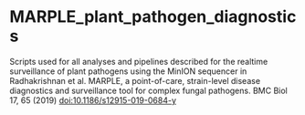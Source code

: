 # MARPLE_plant_pathogen_diagnostics
Scripts used for all analyses and pipelines described for the realtime surveillance of plant pathogens using the MinION sequencer in Radhakrishnan et al. MARPLE, a point-of-care, strain-level disease diagnostics and surveillance tool for complex fungal pathogens. BMC Biol 17, 65 (2019) [doi:10.1186/s12915-019-0684-y](https://doi.org/10.1186/s12915-019-0684-y)


